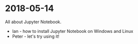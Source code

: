 # 2018-05-14

All about Jupyter Notebook.

* Ian - how to install Jupyter Notebook on Windows and Linux
* Peter - let's try using it!

